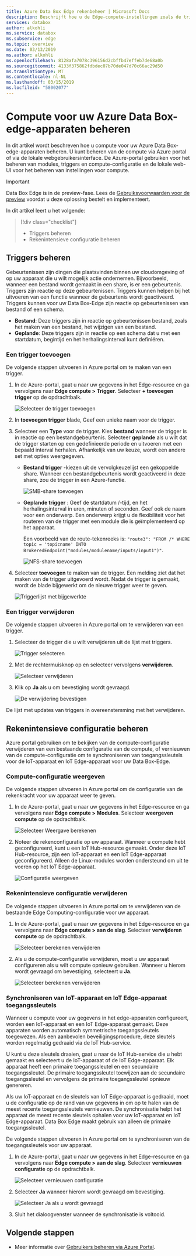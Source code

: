 ```yaml
---
title: Azure Data Box Edge rekenbeheer | Microsoft Docs
description: Beschrijft hoe u de Edge-compute-instellingen zoals de trigger, modules en configuratie van compute beheren, verwijdert u configuratie via de Azure-portal voor uw Azure Data Box-edge-apparaten.
services: databox
author: alkohli
ms.service: databox
ms.subservice: edge
ms.topic: overview
ms.date: 03/13/2019
ms.author: alkohli
ms.openlocfilehash: 8128afa7078c396156d2cbffb47effeb7de68a0b
ms.sourcegitcommit: 4133f375862fdbdec07b70de047d70c66ac29d50
ms.translationtype: MT
ms.contentlocale: nl-NL
ms.lasthandoff: 03/15/2019
ms.locfileid: "58002077"
---
```

# <a name="manage-compute-on-your-azure-data-box-edge"></a>Compute voor uw Azure Data Box-edge-apparaten beheren

In dit artikel wordt beschreven hoe u compute voor uw Azure Data Box-edge-apparaten beheren. U kunt beheren van de compute via Azure portal of via de lokale webgebruikersinterface. De Azure-portal gebruiken voor het beheren van modules, triggers en compute-configuratie en de lokale web-UI voor het beheren van instellingen voor compute.

> [!IMPORTANT]
> Data Box Edge is in de preview-fase. Lees de [Gebruiksvoorwaarden voor de preview](https://azure.microsoft.com/support/legal/preview-supplemental-terms/) voordat u deze oplossing bestelt en implementeert.


In dit artikel leert u het volgende:

> [!div class="checklist"]
> * Triggers beheren
> * Rekenintensieve configuratie beheren


## <a name="manage-triggers"></a>Triggers beheren

Gebeurtenissen zijn dingen die plaatsvinden binnen uw cloudomgeving of op uw apparaat die u wilt mogelijk actie ondernemen. Bijvoorbeeld, wanneer een bestand wordt gemaakt in een share, is er een gebeurtenis. Triggers zijn reactie op deze gebeurtenissen. Triggers kunnen helpen bij het uitvoeren van een functie wanneer de gebeurtenis wordt geactiveerd. Triggers kunnen voor uw Data Box-Edge zijn reactie op gebeurtenissen van bestand of een schema.

- **Bestand**: Deze triggers zijn in reactie op gebeurtenissen bestand, zoals het maken van een bestand, het wijzigen van een bestand.
- **Geplande**: Deze triggers zijn in reactie op een schema dat u met een startdatum, begintijd en het herhalingsinterval kunt definiëren.


### <a name="add-a-trigger"></a>Een trigger toevoegen

De volgende stappen uitvoeren in Azure portal om te maken van een trigger.

1. In de Azure-portal, gaat u naar uw gegevens in het Edge-resource en ga vervolgens naar **Edge compute > Trigger**. Selecteer **+ toevoegen trigger** op de opdrachtbalk.

    ![Selecteer de trigger toevoegen](media/data-box-edge-manage-compute/add-trigger-1.png)

2. In **toevoegen trigger** blade, Geef een unieke naam voor de trigger.
    
    <!--Trigger names can only contain numbers, lowercase letters, and hyphens. The share name must be between 3 and 63 characters long and begin with a letter or a number. Each hyphen must be preceded and followed by a non-hyphen character.-->

3. Selecteer een **Type** voor de trigger. Kies **bestand** wanneer de trigger is in reactie op een bestandgebeurtenis. Selecteer **geplande** als u wilt dat de trigger starten op een gedefinieerde periode en uitvoeren met een bepaald interval herhalen. Afhankelijk van uw keuze, wordt een andere set met opties weergegeven.

    - **Bestand trigger** -kiezen uit de vervolgkeuzelijst een gekoppelde share. Wanneer een bestandgebeurtenis wordt geactiveerd in deze share, zou de trigger in een Azure-functie.

        ![SMB-share toevoegen](media/data-box-edge-manage-compute/add-file-trigger.png)

    - **Geplande trigger** : Geef de startdatum /-tijd, en het herhalingsinterval in uren, minuten of seconden. Geef ook de naam voor een onderwerp. Een onderwerp krijgt u de flexibiliteit voor het routeren van de trigger met een module die is geïmplementeerd op het apparaat.

        Een voorbeeld van de route-tekenreeks is: `"route3": "FROM /* WHERE topic = 'topicname' INTO BrokeredEndpoint("modules/modulename/inputs/input1")"`.

        ![NFS-share toevoegen](media/data-box-edge-manage-compute/add-scheduled-trigger.png)

4. Selecteer **toevoegen** te maken van de trigger. Een melding ziet dat het maken van de trigger uitgevoerd wordt. Nadat de trigger is gemaakt, wordt de blade bijgewerkt om de nieuwe trigger weer te geven.
 
    ![Triggerlijst met bijgewerkte](media/data-box-edge-manage-compute/add-trigger-2.png)

### <a name="delete-a-trigger"></a>Een trigger verwijderen

De volgende stappen uitvoeren in Azure portal om te verwijderen van een trigger.

1. Selecteer de trigger die u wilt verwijderen uit de lijst met triggers.

    ![Trigger selecteren](media/data-box-edge-manage-compute/add-trigger-1.png)

2. Met de rechtermuisknop op en selecteer vervolgens **verwijderen**.

    ![Selecteer verwijderen](media/data-box-edge-manage-compute/add-trigger-1.png)

3. Klik op **Ja** als u om bevestiging wordt gevraagd.

    ![De verwijdering bevestigen](media/data-box-edge-manage-compute/add-trigger-1.png)

De lijst met updates van triggers in overeenstemming met het verwijderen.

## <a name="manage-compute-configuration"></a>Rekenintensieve configuratie beheren

Azure portal gebruiken om te bekijken van de compute-configuratie verwijderen van een bestaande configuratie van de compute, of vernieuwen van de compute-configuratie om te synchroniseren van toegangssleutels voor de IoT-apparaat en IoT Edge-apparaat voor uw Data Box-Edge.

### <a name="view-compute-configuration"></a>Compute-configuratie weergeven

De volgende stappen uitvoeren in Azure portal om de configuratie van de rekenkracht voor uw apparaat weer te geven.

1. In de Azure-portal, gaat u naar uw gegevens in het Edge-resource en ga vervolgens naar **Edge compute > Modules**. Selecteer **weergeven compute** op de opdrachtbalk.

    ![Selecteer Weergave berekenen](media/data-box-edge-manage-compute/view-compute-1.png)

2. Noteer de rekenconfiguratie op uw apparaat. Wanneer u compute hebt geconfigureerd, kunt u een IoT Hub-resource gemaakt. Onder deze IoT Hub-resource, zijn een IoT-apparaat en een IoT Edge-apparaat geconfigureerd. Alleen de Linux-modules worden ondersteund om uit te voeren op het IoT Edge-apparaat.

    ![Configuratie weergeven](media/data-box-edge-manage-compute/view-compute-2.png)


### <a name="remove-compute-configuration"></a>Rekenintensieve configuratie verwijderen

De volgende stappen uitvoeren in Azure portal om te verwijderen van de bestaande Edge Computing-configuratie voor uw apparaat.

1. In de Azure-portal, gaat u naar uw gegevens in het Edge-resource en ga vervolgens naar **Edge compute > aan de slag**. Selecteer **verwijderen compute** op de opdrachtbalk.

    ![Selecteer berekenen verwijderen](media/data-box-edge-manage-compute/remove-compute-1.png)

2. Als u de compute-configuratie verwijderen, moet u uw apparaat configureren als u wilt compute opnieuw gebruiken. Wanneer u hierom wordt gevraagd om bevestiging, selecteert u **Ja**.

    ![Selecteer berekenen verwijderen](media/data-box-edge-manage-compute/remove-compute-2.png)

### <a name="sync-up-iot-device-and-iot-edge-device-access-keys"></a>Synchroniseren van IoT-apparaat en IoT Edge-apparaat toegangssleutels

Wanneer u compute voor uw gegevens in het edge-apparaten configureert, worden een IoT-apparaat en een IoT Edge-apparaat gemaakt. Deze apparaten worden automatisch symmetrische toegangssleutels toegewezen. Als een aanbevolen beveiligingsprocedure, deze sleutels worden regelmatig gedraaid via de IoT Hub-service.

U kunt u deze sleutels draaien, gaat u naar de IoT Hub-service die u hebt gemaakt en selecteert u de IoT-apparaat of de IoT Edge-apparaat. Elk apparaat heeft een primaire toegangssleutel en een secundaire toegangssleutel. De primaire toegangssleutel toewijzen aan de secundaire toegangssleutel en vervolgens de primaire toegangssleutel opnieuw genereren.

Als uw IoT-apparaat en de sleutels van IoT Edge-apparaat is gedraaid, moet u de configuratie op de rand van uw gegevens in om op te halen van de meest recente toegangssleutels vernieuwen. De synchronisatie helpt het apparaat de meest recente sleutels ophalen voor uw IoT-apparaat en IoT Edge-apparaat. Data Box Edge maakt gebruik van alleen de primaire toegangssleutel.

De volgende stappen uitvoeren in Azure portal om te synchroniseren van de toegangssleutels voor uw apparaat.

1. In de Azure-portal, gaat u naar uw gegevens in het Edge-resource en ga vervolgens naar **Edge compute > aan de slag**. Selecteer **vernieuwen configuratie** op de opdrachtbalk.

    ![Selecteer vernieuwen configuratie](media/data-box-edge-manage-compute/refresh-configuration-1.png)

2. Selecteer **Ja** wanneer hierom wordt gevraagd om bevestiging.

     ![Selecteer Ja als u wordt gevraagd](media/data-box-edge-manage-compute/refresh-configuration-2.png)

3. Sluit het dialoogvenster wanneer de synchronisatie is voltooid.


## <a name="next-steps"></a>Volgende stappen

- Meer informatie over [Gebruikers beheren via Azure Portal](data-box-edge-manage-users.md).
